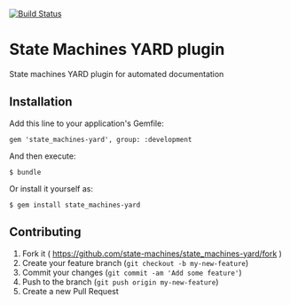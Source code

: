 [![Build Status](https://travis-ci.org/state-machines/state_machines-yard.svg?branch=master)](https://travis-ci.org/state-machines/state_machines-yard)

# State Machines YARD plugin

State machines YARD plugin for automated documentation

## Installation

Add this line to your application's Gemfile:

    gem 'state_machines-yard', group: :development

And then execute:

    $ bundle

Or install it yourself as:

    $ gem install state_machines-yard


## Contributing

1. Fork it ( https://github.com/state-machines/state_machines-yard/fork )
2. Create your feature branch (`git checkout -b my-new-feature`)
3. Commit your changes (`git commit -am 'Add some feature'`)
4. Push to the branch (`git push origin my-new-feature`)
5. Create a new Pull Request
